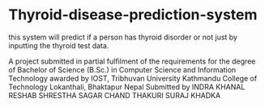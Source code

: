 # Thyroid-disease-prediction-system
this system will predict if a person has thyroid disorder or not just by inputting the thyroid test data. 


A project submitted in partial fulfilment of the requirements for the
degree of Bachelor of Science (B.Sc.) in
Computer Science and Information Technology awarded by
IOST, Tribhuvan University
Kathmandu College of Technology
Lokanthali, Bhaktapur
Nepal
Submitted by
INDRA KHANAL
RESHAB SHRESTHA
SAGAR CHAND THAKURI
SURAJ KHADKA
